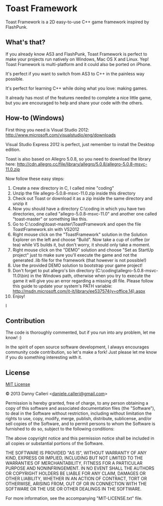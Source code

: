 Toast Framework
===============

Toast Framework is a 2D easy-to-use C++ game framework inspired by FlashPunk. 

What's that?
--------------------------------------
If you already know AS3 and FlashPunk, Toast Framework is perfect
to make your projects run natively on Windows, Mac OS X and Linux. Yep! 
Toast Framework is multi-platform and it could also be ported on iPhone.

It's perfect if you want to switch from AS3 to C++ in the painless way
possible.

It's perfect for learning C++ while doing what you love: making games.

It already has most of the features needed to complete a nice little game, but
you are encouraged to help and share your code with the others. 

How-to (Windows)
--------------------------------------
First thing you need is Visual Studio 2012:
http://www.microsoft.com/visualstudio/eng/downloads

Visual Studio Express 2012 is perfect, just remember to install the Desktop edition.

Toast is also based on Allegro 5.0.8, so you need to download the library here:
http://cdn.allegro.cc/file/library/allegro/5.0.8/allegro-5.0.8-msvc-11.0.zip

Now follow these easy steps:

1. Create a new directory in C, I called mine "coding"
2. Unzip the file allegro-5.0.8-msvc-11.0.zip inside this directory
3. Check out Toast or download it as a zip inside the same directory and unzip it
4. Now you should have a directory C:\coding in which you have two directories, one called "allegro-5.0.8-msvc-11.0" and another one called "toast-master" or something like this.
5. Go to C:\coding\toast-master\ToastFramework and open the file ToastFramework.sln with VS2012
6. Right mouse click on the "ToastFramework" solution in the Solution Explorer on the left and choose "Build". Now take a cup of coffee (or tea) while VS builds it, but don't worry, it should only take a moment.
7. Right mouse click on the "DEMO" solution and choose "Set as StartUp project" just to make sure you'll execute the game and not the generated .lib file for the framework (that however is not possible!)
8. Use the provided DEMO solution to bootstrap your game project! 
9. Don't forget to put allegro's bin directory (C:\coding\allegro-5.0.8-msvc-11.0\bin) in the Windows path, otherwise when you try to execute the game it will give you an error regarding a missing dll file. Please follow this guide to update your system's PATH variable: http://msdn.microsoft.com/it-it/library/ee537574(v=office.14).aspx 
10. Enjoy!

I 

Contribution
--------------------------------------
The code is thoroughly commented, but if you run into any problem, let me know! :)

In the spirit of open source software development, I always encourages community code contribution, so let's make a fork!
Just please let me know if you do something interesting with it.

License
--------------------------------------
[MIT License](http://opensource.org/licenses/mit-license.php)

&copy; 2013 Danny Calleri &lt;daniele.calleri@gmail.com&gt;

Permission is hereby granted, free of charge, to any person obtaining a copy of this software and associated documentation files (the "Software"), to deal in the Software without restriction, including without limitation the rights to use, copy, modify, merge, publish, distribute, sublicense, and/or sell copies of the Software, and to permit persons to whom the Software is furnished to do so, subject to the following conditions:

The above copyright notice and this permission notice shall be included in all copies or substantial portions of the Software.

THE SOFTWARE IS PROVIDED "AS IS", WITHOUT WARRANTY OF ANY KIND, EXPRESS OR IMPLIED, INCLUDING BUT NOT LIMITED TO THE WARRANTIES OF MERCHANTABILITY, FITNESS FOR A PARTICULAR PURPOSE AND NONINFRINGEMENT. IN NO EVENT SHALL THE AUTHORS OR COPYRIGHT HOLDERS BE LIABLE FOR ANY CLAIM, DAMAGES OR OTHER LIABILITY, WHETHER IN AN ACTION OF CONTRACT, TORT OR OTHERWISE, ARISING FROM, OUT OF OR IN CONNECTION WITH THE SOFTWARE OR THE USE OR OTHER DEALINGS IN THE SOFTWARE.

For more information, see the accompanying "MIT-LICENSE.txt" file.

